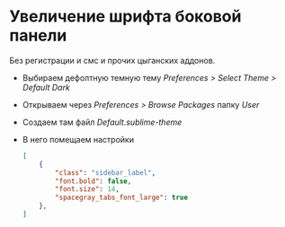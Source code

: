 # Увеличение шрифта боковой панели

Без регистрации и смс и прочих цыганских аддонов.

* Выбираем дефолтную темную тему *Preferences > Select Theme > Default Dark*

* Открываем через *Preferences > Browse Packages* папку *User*

* Создаем там файл *Default.sublime-theme*

* В него помещаем настройки

  ```json
  [
      {
          "class": "sidebar_label",
          "font.bold": false,
          "font.size": 14,
          "spacegray_tabs_font_large": true
      },
  ]
  ```

  